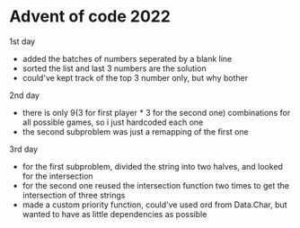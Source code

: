 # Advent of code 2022

1st day
 - added the batches of numbers seperated by a blank line
 - sorted the list and last 3 numbers are the solution
 - could've kept track of the top 3 number only, but why bother

2nd day
  - there is only 9(3 for first player * 3 for the second one) combinations for all possible games,
    so i just hardcoded each one
  - the second subproblem was just a remapping of the first one

3rd day
 - for the first subproblem, divided the string into two halves, and looked for the intersection
 - for the second one reused the intersection function two times to get the intersection of three strings
 - made a custom priority function, could've used ord from Data.Char, 
     but wanted to have as little dependencies as possible
